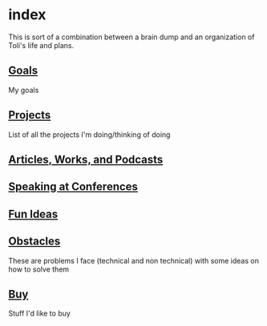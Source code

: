 # index

This is sort of a combination between a brain dump and an organization of Toli's life and plans.

## [Goals](./goals.md)

My goals

## [Projects](projects/index.md)

List of all the projects I'm doing/thinking of doing

## [Articles, Works, and Podcasts](./articles-works-and-podcasts.md)

## [Speaking at Conferences](./speaking-at-conferences.md)

## [Fun Ideas](./fun-ideas.md)

## [Obstacles](./obstacles.md)

These are problems I face (technical and non technical) with some ideas on how to solve them

## [Buy](./buy.md)

Stuff I'd like to buy
